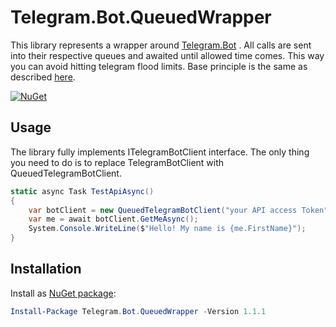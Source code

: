 # Telegram.Bot.QueuedWrapper
This library represents a wrapper around [Telegram.Bot](https://github.com/TelegramBots/Telegram.Bot) . All calls are sent into their respective queues and awaited until allowed time comes. This way you can avoid hitting telegram flood limits. Base principle is the same as described [here](https://github.com/python-telegram-bot/python-telegram-bot/wiki/Avoiding-flood-limits).  

[![NuGet](https://img.shields.io/nuget/v/Telegram.Bot.QueuedWrapper.svg?style=flat-square)](https://www.nuget.org/packages/Telegram.Bot.QueuedWrapper/)

## Usage

The library fully implements ITelegramBotClient interface. The only thing you need to do is to replace TelegramBotClient with QueuedTelegramBotClient.

```C#
static async Task TestApiAsync()
{
    var botClient = new QueuedTelegramBotClient("your API access Token");
    var me = await botClient.GetMeAsync();
    System.Console.WriteLine($"Hello! My name is {me.FirstName}");
}
```

## Installation

Install as [NuGet package](https://www.nuget.org/packages/Telegram.Bot.QueuedWrapper/):

```powershell
Install-Package Telegram.Bot.QueuedWrapper -Version 1.1.1
```
